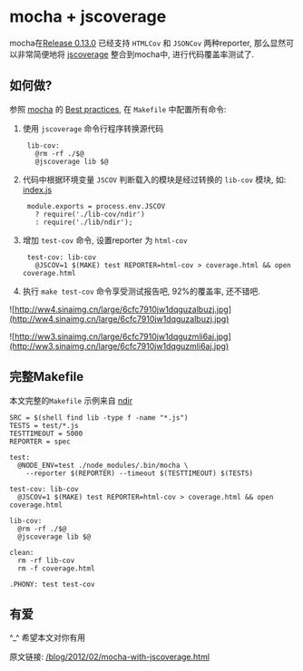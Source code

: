 # mocha + jscoverage

mocha在[Release 0.13.0](https://github.com/visionmedia/mocha/commit/6caeb30386e92b4a980074b535747319324dfe99) 已经支持 `HTMLCov` 和 `JSONCov` 两种reporter, 那么显然可以非常简便地将 [jscoverage](https://github.com/visionmedia/node-jscoverage) 整合到mocha中, 进行代码覆盖率测试了.

## 如何做?

参照 [mocha](http://visionmedia.github.com/mocha/) 的 [Best practices](http://visionmedia.github.com/mocha/), 在 `Makefile` 中配置所有命令:

1. 使用 `jscoverage` 命令行程序转换源代码

        lib-cov:
          @rm -rf ./$@
          @jscoverage lib $@

1. 代码中根据环境变量 `JSCOV` 判断载入的模块是经过转换的 `lib-cov` 模块, 如: [index.js](https://github.com/fengmk2/ndir/blob/master/index.js)

        module.exports = process.env.JSCOV 
          ? require('./lib-cov/ndir')
          : require('./lib/ndir');

1. 增加 `test-cov` 命令, 设置reporter 为 `html-cov`

        test-cov: lib-cov
          @JSCOV=1 $(MAKE) test REPORTER=html-cov > coverage.html && open coverage.html

1. 执行 `make test-cov` 命令享受测试报告吧, 92%的覆盖率, 还不错吧.

![http://ww4.sinaimg.cn/large/6cfc7910jw1dqguzalbuzj.jpg](http://ww4.sinaimg.cn/large/6cfc7910jw1dqguzalbuzj.jpg)

![http://ww3.sinaimg.cn/large/6cfc7910jw1dqguzmli6aj.jpg](http://ww3.sinaimg.cn/large/6cfc7910jw1dqguzmli6aj.jpg)

## 完整Makefile

本文完整的`Makefile` 示例来自 [ndir](https://github.com/fengmk2/ndir)

    SRC = $(shell find lib -type f -name "*.js")
    TESTS = test/*.js
    TESTTIMEOUT = 5000
    REPORTER = spec

    test:
      @NODE_ENV=test ./node_modules/.bin/mocha \
        --reporter $(REPORTER) --timeout $(TESTTIMEOUT) $(TESTS)

    test-cov: lib-cov
      @JSCOV=1 $(MAKE) test REPORTER=html-cov > coverage.html && open coverage.html

    lib-cov:
      @rm -rf ./$@
      @jscoverage lib $@

    clean:
      rm -rf lib-cov
      rm -f coverage.html

    .PHONY: test test-cov

## 有爱

^_^ 希望本文对你有用

原文链接: [/blog/2012/02/mocha-with-jscoverage.html](/blog/2012/02/mocha-with-jscoverage.html)
